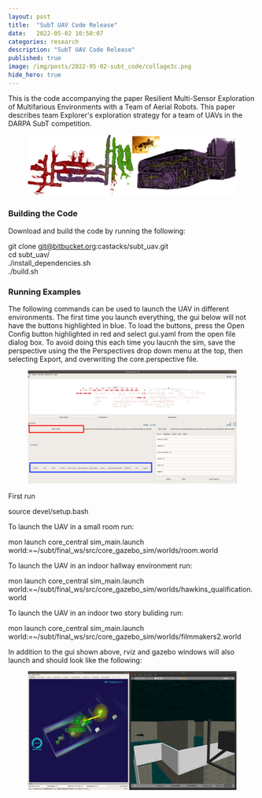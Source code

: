 ```yaml
---
layout: post
title:  "SubT UAV Code Release"
date:   2022-05-02 10:50:07
categories: research
description: "SubT UAV Code Release"
published: true
image: /img/posts/2022-05-02-subt_code/collage3c.png
hide_hero: true
---
```


This is the code accompanying the paper Resilient Multi-Sensor Exploration of Multifarious Environments with a Team of Aerial Robots. This paper describes team Explorer's exploration strategy for a team of UAVs in the DARPA SubT competition.

<figure>
 <img src="/img/posts/2022-05-02-subt_code/picture.png" alt="uav" />
</figure>


### Building the Code

Download and build the code by running the following:

>
git clone git@bitbucket.org:castacks/subt_uav.git \
cd subt_uav/ \
./install_dependencies.sh \
./build.sh 
>

### Running Examples

The following commands can be used to launch the UAV in different environments. The first time you launch everything, the gui below will not have the buttons highlighted in blue. To load the buttons, press the Open Config button highlighted in red and select gui.yaml from the open file dialog box. To avoid doing this each time you laucnh the sim, save the perspective using the the Perspectives drop down menu at the top, then selecting Export, and overwriting the core.perspective file.

<figure>
 <img src="/img/posts/2022-05-02-subt_code/gui.png" alt="GUI" />
</figure>

First run
>
source devel/setup.bash
>

To launch the UAV in a small room run:

>
mon launch core_central sim_main.launch world:=~/subt/final_ws/src/core_gazebo_sim/worlds/room.world
>

To launch the UAV in an indoor hallway environment run:

>
mon launch core_central sim_main.launch world:=~/subt/final_ws/src/core_gazebo_sim/worlds/hawkins_qualification.world
>

To launch the UAV in an indoor two story buliding run:

>
mon launch core_central sim_main.launch world:=~/subt/final_ws/src/core_gazebo_sim/worlds/filmmakers2.world
>

In addition to the gui shown above, rviz and gazebo windows will also launch and should look like the following:

<figure>
 <img src="/img/posts/2022-05-02-subt_code/sim.png" alt="rviz_gazebo" />
</figure>
